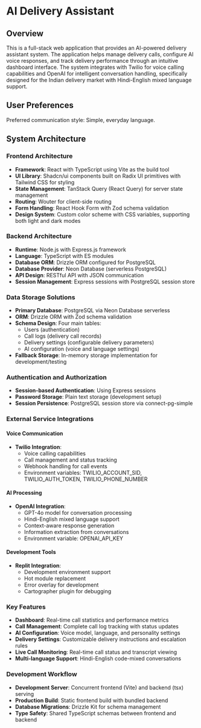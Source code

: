 # AI Delivery Assistant

## Overview

This is a full-stack web application that provides an AI-powered delivery assistant system. The application helps manage delivery calls, configure AI voice responses, and track delivery performance through an intuitive dashboard interface. The system integrates with Twilio for voice calling capabilities and OpenAI for intelligent conversation handling, specifically designed for the Indian delivery market with Hindi-English mixed language support.

## User Preferences

Preferred communication style: Simple, everyday language.

## System Architecture

### Frontend Architecture
- **Framework**: React with TypeScript using Vite as the build tool
- **UI Library**: Shadcn/ui components built on Radix UI primitives with Tailwind CSS for styling
- **State Management**: TanStack Query (React Query) for server state management
- **Routing**: Wouter for client-side routing
- **Form Handling**: React Hook Form with Zod schema validation
- **Design System**: Custom color scheme with CSS variables, supporting both light and dark modes

### Backend Architecture
- **Runtime**: Node.js with Express.js framework
- **Language**: TypeScript with ES modules
- **Database ORM**: Drizzle ORM configured for PostgreSQL
- **Database Provider**: Neon Database (serverless PostgreSQL)
- **API Design**: RESTful API with JSON communication
- **Session Management**: Express sessions with PostgreSQL session store

### Data Storage Solutions
- **Primary Database**: PostgreSQL via Neon Database serverless
- **ORM**: Drizzle ORM with Zod schema validation
- **Schema Design**: Four main tables:
  - Users (authentication)
  - Call logs (delivery call records)
  - Delivery settings (configurable delivery parameters)
  - AI configuration (voice and language settings)
- **Fallback Storage**: In-memory storage implementation for development/testing

### Authentication and Authorization
- **Session-based Authentication**: Using Express sessions
- **Password Storage**: Plain text storage (development setup)
- **Session Persistence**: PostgreSQL session store via connect-pg-simple

### External Service Integrations

#### Voice Communication
- **Twilio Integration**: 
  - Voice calling capabilities
  - Call management and status tracking
  - Webhook handling for call events
  - Environment variables: TWILIO_ACCOUNT_SID, TWILIO_AUTH_TOKEN, TWILIO_PHONE_NUMBER

#### AI Processing
- **OpenAI Integration**:
  - GPT-4o model for conversation processing
  - Hindi-English mixed language support
  - Context-aware response generation
  - Information extraction from conversations
  - Environment variable: OPENAI_API_KEY

#### Development Tools
- **Replit Integration**: 
  - Development environment support
  - Hot module replacement
  - Error overlay for development
  - Cartographer plugin for debugging

### Key Features
- **Dashboard**: Real-time call statistics and performance metrics
- **Call Management**: Complete call log tracking with status updates
- **AI Configuration**: Voice model, language, and personality settings
- **Delivery Settings**: Customizable delivery instructions and escalation rules
- **Live Call Monitoring**: Real-time call status and transcript viewing
- **Multi-language Support**: Hindi-English code-mixed conversations

### Development Workflow
- **Development Server**: Concurrent frontend (Vite) and backend (tsx) serving
- **Production Build**: Static frontend build with bundled backend
- **Database Migrations**: Drizzle Kit for schema management
- **Type Safety**: Shared TypeScript schemas between frontend and backend